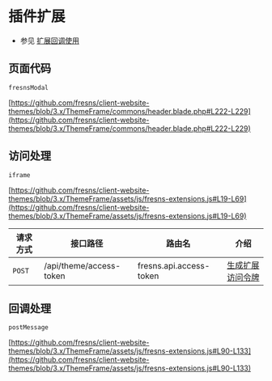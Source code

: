 # 插件扩展

- 参见 [扩展回调使用](../../reference/callback/)

## 页面代码

`fresnsModal`

[https://github.com/fresns/client-website-themes/blob/3.x/ThemeFrame/commons/header.blade.php#L222-L229](https://github.com/fresns/client-website-themes/blob/3.x/ThemeFrame/commons/header.blade.php#L222-L229)

## 访问处理

`iframe`

[https://github.com/fresns/client-website-themes/blob/3.x/ThemeFrame/assets/js/fresns-extensions.js#L19-L69](https://github.com/fresns/client-website-themes/blob/3.x/ThemeFrame/assets/js/fresns-extensions.js#L19-L69)

| 请求方式 | 接口路径 | 路由名 | 介绍 |
| --- | --- | --- | --- |
| `POST` | /api/theme/access-token | fresns.api.access-token | [生成扩展访问令牌](../../reference/callback/access-token.md) |

## 回调处理

`postMessage`

[https://github.com/fresns/client-website-themes/blob/3.x/ThemeFrame/assets/js/fresns-extensions.js#L90-L133](https://github.com/fresns/client-website-themes/blob/3.x/ThemeFrame/assets/js/fresns-extensions.js#L90-L133)
